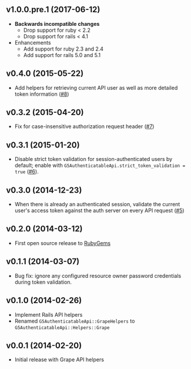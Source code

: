 ## v1.0.0.pre.1 (2017-06-12)

* **Backwards incompatible changes**
  * Drop support for ruby < 2.2
  * Drop support for rails < 4.1
* Enhancements
  * Add support for ruby 2.3 and 2.4
  * Add support for rails 5.0 and 5.1

## v0.4.0 (2015-05-22)

* Add helpers for retrieving current API user as well as more detailed token
  information
  ([#8](https://github.com/G5/g5_authenticatable_api/pull/8))

## v0.3.2 (2015-04-20)

* Fix for case-insensitive authorization request header
  ([#7](https://github.com/G5/g5_authenticatable_api/pull/7))

## v0.3.1 (2015-01-20)

* Disable strict token validation for session-authenticated users by
  default; enable with `G5AuthenticatableApi.strict_token_validation = true`
  ([#6](https://github.com/G5/g5_authenticatable_api/pull/6)).

## v0.3.0 (2014-12-23)

* When there is already an authenticated session, validate the current
  user's access token against the auth server on every API request
  ([#5](https://github.com/G5/g5_authenticatable_api/pull/5))

## v0.2.0 (2014-03-12)

* First open source release to [RubyGems](https://rubygems.org)

## v0.1.1 (2014-03-07)

* Bug fix: ignore any configured resource owner password credentials during
  token validation.

## v0.1.0 (2014-02-26)

* Implement Rails API helpers
* Renamed `G5AuthenticatableApi::GrapeHelpers` to
  `G5AuthenticatableApi::Helpers::Grape`

## v0.0.1 (2014-02-20)

* Initial release with Grape API helpers
